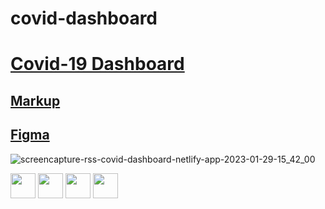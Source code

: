 # covid-dashboard

# [Covid-19 Dashboard](https://rss-covid-dashboard.netlify.app/)
## [Markup](https://boriskrasko.github.io/covid-19-dashboard/)
## [Figma](https://www.figma.com/file/ORyDt8ZnsBjQh1fmNudRPG/Covid-Dashboard?t=94Ajc6ALv0zjHhFN-6)

![screencapture-rss-covid-dashboard-netlify-app-2023-01-29-15_42_00](https://user-images.githubusercontent.com/59699177/215333936-66ea4934-970f-4c1f-bd34-998c4544c1d5.png)

<img src="https://boriskrasko.github.io/boriskrasko/logo/sass.png" width="40" /> <img src="https://boriskrasko.github.io/boriskrasko/logo/ts.png" width="40" />
<img src="https://boriskrasko.github.io/boriskrasko/logo/react.png" width="40" />
<img src="https://boriskrasko.github.io/boriskrasko/logo/redux.png" width="40" />
